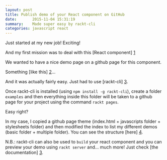 ```yaml
---
layout: post
title: Publish demo of your React component on GitHub
date:       2015-11-04 15:31:19
summary:    Made super easy by rackt-cli
categories: javascript react
---
```


Just started at my new job! Exciting!

And my first mission was to deal with this [React component] [1]

We wanted to have a nice demo page on a github page for this component.

Something [like this] [2]...

And it was actually fairly easy. Just had to use [rackt-cli] [3].

Once rackt-cli is installed (using `npm install -g rackt-cli`), create a folder `examples` and then everything inside this folder will be taken to a github page for your project using the command `rackt pages`.

Easy right?

In my case, I copied a github page theme (index.html + javascripts folder + stylesheets folder) and then modified the index to list my different demos (basic folder + multiple folder). You can see the structure [here] [4].

N.B.: rackt-cli can also be used to `build` your react component and you can preview your demo using `rackt server` and... much more! Just check [the documentation] [3].

  [1]: https://github.com/springload/react-svg-icon
  [2]: https://springload.github.io/react-svg-icon/
  [3]: https://github.com/mzabriskie/rackt-cli
  [4]: https://github.com/springload/react-svg-icon/tree/master/examples